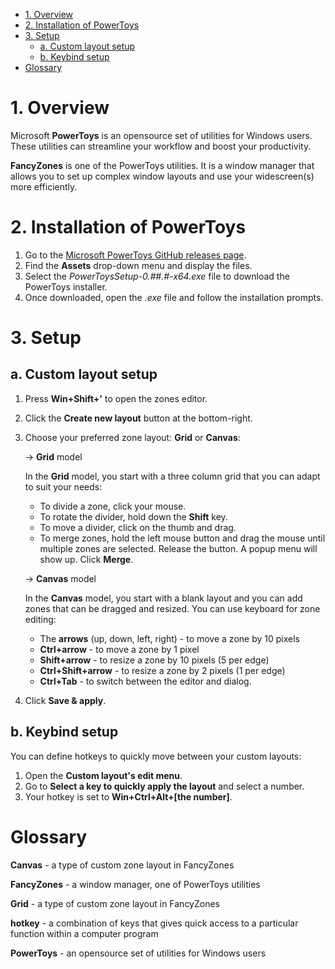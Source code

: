 - [1. Overview](#1-overview)
- [2.  Installation of PowerToys](#2--installation-of-powertoys)
- [3. Setup](#3-setup)
  - [a. Custom layout setup](#a-custom-layout-setup)
  - [b. Keybind setup](#b-keybind-setup)
- [Glossary](#glossary)


# 1. Overview

Microsoft **PowerToys** is an opensource set of utilities for Windows users. These utilities can streamline your workflow and boost your productivity. 

**FancyZones** is one of the PowerToys utilities. It is a window manager that allows you to set up complex window layouts and use your widescreen(s) more efficiently.  

# 2.  Installation of PowerToys
   
   
1. Go to the [Microsoft PowerToys GitHub releases page](https://github.com/microsoft/PowerToys/releases/tag/v0.53.1).
2. Find the **Assets** drop-down menu and display the files.
3. Select the *PowerToysSetup-0.##.#-x64.exe* file to download the PowerToys installer.
4. Once downloaded, open the *.exe* file and follow the installation prompts.

# 3. Setup

## a. Custom layout setup

1. Press **Win+Shift+'** to open the zones editor.
2. Click the **Create new layout** button at the bottom-right.
3. Choose your preferred zone layout: **Grid** or **Canvas**:
   
   
    -> **Grid** model

    In the **Grid** model, you start with a three column grid that you can adapt to suit your needs:

   - To divide a zone, click your mouse.
   - To rotate the divider, hold down the **Shift** key.
   - To move a divider, click on the thumb and drag.
   - To merge zones, hold the left mouse button and drag the mouse until multiple zones are selected. Release the button. A popup menu will show up. Click **Merge**.
  

    -> **Canvas** model

    In the **Canvas** model, you start with a blank layout and you can add zones that can be dragged and resized. You can use keyboard for zone editing:
    
      - The **arrows** (up, down, left, right) - to move a zone by 10 pixels
      - **Ctrl+arrow** - to move a zone by 1 pixel
      - **Shift+arrow** - to resize a zone by 10 pixels (5 per edge)
      - **Ctrl+Shift+arrow** - to resize a zone by 2 pixels (1 per edge)
      - **Ctrl+Tab** - to switch between the editor and dialog.
    
4. Click **Save & apply**.  

## b. Keybind setup

You can define hotkeys to quickly move between your custom layouts:

1. Open the **Custom layout's edit menu**.
2. Go to **Select a key to quickly apply the layout** and select a number.
3. Your hotkey is set to **Win+Ctrl+Alt+[the number]**.

# Glossary

**Canvas** - a type of custom zone layout in FancyZones 

**FancyZones** - a window manager, one of PowerToys utilities

**Grid** - a type of custom zone layout in FancyZones 

**hotkey** - a combination of keys that gives quick access to a particular function within a computer program

**PowerToys** - an opensource set of utilities for Windows users






   



